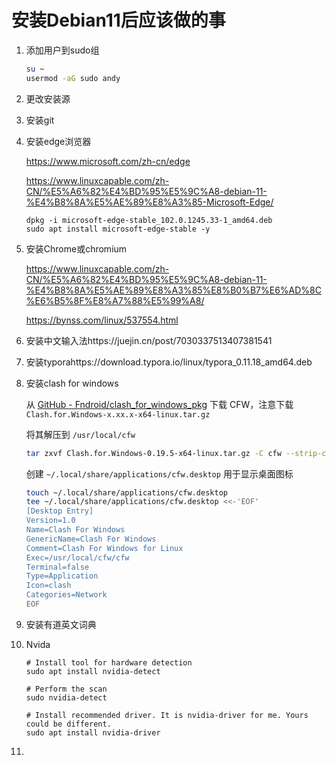 # 安装Debian11后应该做的事

1. 添加用户到sudo组

   ```bash
   su ~
   usermod -aG sudo andy
   ```

2. 更改安装源

2. 安装git

4. 安装edge浏览器

   https://www.microsoft.com/zh-cn/edge

   https://www.linuxcapable.com/zh-CN/%E5%A6%82%E4%BD%95%E5%9C%A8-debian-11-%E4%B8%8A%E5%AE%89%E8%A3%85-Microsoft-Edge/

   ```
   dpkg -i microsoft-edge-stable_102.0.1245.33-1_amd64.deb
   sudo apt install microsoft-edge-stable -y
   ```

5. 安装Chrome或chromium

   https://www.linuxcapable.com/zh-CN/%E5%A6%82%E4%BD%95%E5%9C%A8-debian-11-%E4%B8%8A%E5%AE%89%E8%A3%85%E8%B0%B7%E6%AD%8C%E6%B5%8F%E8%A7%88%E5%99%A8/

   https://bynss.com/linux/537554.html

4. 安装中文输入法https://juejin.cn/post/7030337513407381541

6. 安装typorahttps://download.typora.io/linux/typora_0.11.18_amd64.deb

8. 安装clash for windows

   从 [GitHub - Fndroid/clash_for_windows_pkg](https://github.com/Fndroid/clash_for_windows_pkg) 下载 CFW，注意下载 `Clash.for.Windows-x.xx.x-x64-linux.tar.gz`

   将其解压到 `/usr/local/cfw`

   ```bash
   tar zxvf Clash.for.Windows-0.19.5-x64-linux.tar.gz -C cfw --strip-components 1
   ```

   创建 `~/.local/share/applications/cfw.desktop` 用于显示桌面图标

   ```bash
   touch ~/.local/share/applications/cfw.desktop
   tee ~/.local/share/applications/cfw.desktop <<-'EOF'
   [Desktop Entry]
   Version=1.0
   Name=Clash For Windows
   GenericName=Clash For Windows
   Comment=Clash For Windows for Linux
   Exec=/usr/local/cfw/cfw
   Terminal=false
   Type=Application
   Icon=clash
   Categories=Network
   EOF
   ```

7. 安装有道英文词典

8. Nvida

   ```shell
   # Install tool for hardware detection
   sudo apt install nvidia-detect
   
   # Perform the scan
   sudo nvidia-detect
   
   # Install recommended driver. It is nvidia-driver for me. Yours could be different.
   sudo apt install nvidia-driver
   ```

6. 